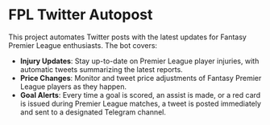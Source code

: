
# FPL Twitter Autopost

This project automates Twitter posts with the latest updates for Fantasy Premier League enthusiasts. The bot covers:

- **Injury Updates**: Stay up-to-date on Premier League player injuries, with automatic tweets summarizing the latest reports.
- **Price Changes**: Monitor and tweet price adjustments of Fantasy Premier League players as they happen.
- **Goal Alerts**: Every time a goal is scored, an assist is made, or a red card is issued during Premier League matches, a tweet is posted immediately and sent to a designated Telegram channel.

